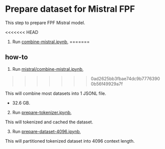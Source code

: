 # Prepare dataset for Mistral FPF

This step to prepare FPF Mistral model.

<<<<<<< HEAD
1. Run [combine-mistral.ipynb](combine-mistral.ipynb),
=======
## how-to

1. Run [mistral/combine-mistral.ipynb](mistral/combine-mistral.ipynb),
>>>>>>> 0ad2625bb3fbae74dc9b77763900b56f49929a7f

This will combine most datasets into 1 JSONL file.

- 32.6 GB.

2. Run [prepare-tokenizer.ipynb](prepare-tokenizer.ipynb),

This will tokenized and cached the dataset.

3. Run [prepare-dataset-4096.ipynb](prepare-dataset-4096.ipynb),

This will partitioned tokenized dataset into 4096 context length.